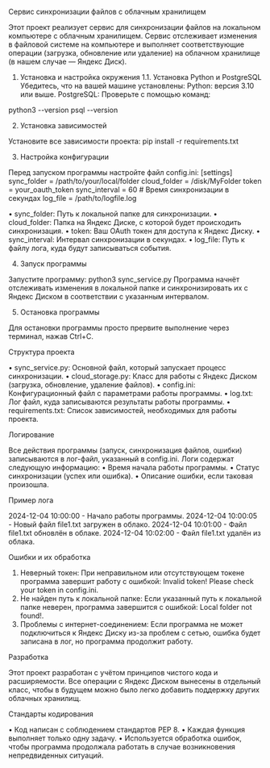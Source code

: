 Сервис синхронизации файлов с облачным хранилищем

Этот проект реализует сервис для синхронизации файлов на локальном компьютере с облачным хранилищем. Сервис отслеживает изменения в файловой системе на компьютере и выполняет соответствующие операции (загрузка, обновление или удаление) на облачном хранилище (в нашем случае — Яндекс Диск).


1. Установка и настройка окружения
1.1. Установка Python и PostgreSQL
Убедитесь, что на вашей машине установлены:
Python: версия 3.10 или выше.
PostgreSQL: Проверьте с помощью команд:

python3 --version
psql --version


2. Установка зависимостей

Установите все зависимости проекта:
pip install -r requirements.txt


3. Настройка конфигурации

Перед запуском программы настройте файл config.ini:
[settings]
sync_folder = /path/to/your/local/folder
cloud_folder = /disk/MyFolder
token = your_oauth_token
sync_interval = 60  # Время синхронизации в секундах
log_file = /path/to/logfile.log

•	sync_folder: Путь к локальной папке для синхронизации.
•	cloud_folder: Папка на Яндекс Диске, с которой будет происходить синхронизация.
•	token: Ваш OAuth токен для доступа к Яндекс Диску.
•	sync_interval: Интервал синхронизации в секундах.
•	log_file: Путь к файлу лога, куда будут записываться события.


4. Запуск программы

Запустите программу:
python3 sync_service.py
Программа начнёт отслеживать изменения в локальной папке и синхронизировать их с Яндекс Диском в соответствии с указанным интервалом.


5. Остановка программы

Для остановки программы просто прервите выполнение через терминал, нажав Ctrl+C.

Структура проекта

•	sync_service.py: Основной файл, который запускает процесс синхронизации.
•	cloud_storage.py: Класс для работы с Яндекс Диском (загрузка, обновление, удаление файлов).
•	config.ini: Конфигурационный файл с параметрами работы программы.
•	log.txt: Лог файл, куда записываются результаты работы программы.
•	requirements.txt: Список зависимостей, необходимых для работы проекта.


Логирование

Все действия программы (запуск, синхронизация файлов, ошибки) записываются в лог-файл, указанный в config.ini. Логи содержат следующую информацию:
•	Время начала работы программы.
•	Статус синхронизации (успех или ошибка).
•	Описание ошибки, если таковая произошла.


Пример лога

2024-12-04 10:00:00 - Начало работы программы.
2024-12-04 10:00:05 - Новый файл file1.txt загружен в облако.
2024-12-04 10:01:00 - Файл file1.txt обновлён в облаке.
2024-12-04 10:02:00 - Файл file1.txt удалён из облака.


Ошибки и их обработка

1.	Неверный токен:
При неправильном или отсутствующем токене программа завершит работу с ошибкой: Invalid token! Please check your token in config.ini.
2.	Не найден путь к локальной папке:
Если указанный путь к локальной папке неверен, программа завершится с ошибкой: Local folder not found!.
3.	Проблемы с интернет-соединением:
Если программа не может подключиться к Яндекс Диску из-за проблем с сетью, ошибка будет записана в лог, но программа продолжит работу.


Разработка

Этот проект разработан с учётом принципов чистого кода и расширяемости. Все операции с Яндекс Диском вынесены в отдельный класс, чтобы в будущем можно было легко добавить поддержку других облачных хранилищ.


Стандарты кодирования

•	Код написан с соблюдением стандартов PEP 8.
•	Каждая функция выполняет только одну задачу.
•	Используется обработка ошибок, чтобы программа продолжала работать в случае возникновения непредвиденных ситуаций.
